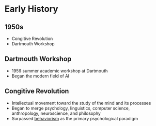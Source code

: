 Early History
=============

1950s
-----

- Congitive Revolution
- Dartmouth Workshop

Dartmouth Workshop
------------------

- 1956 summer academic workshop at Dartmouth
- Began the modern field of AI

Congitive Revolution
--------------------

- Intellectual movement toward the study of the mind and its processes
- Began to merge psychology, linguistics, computer science, anthropology, neuroscience, and philosophy
- Surpassed [behaviorism](https://en.wikipedia.org/wiki/Behaviorism) as the primary psychological paradigm